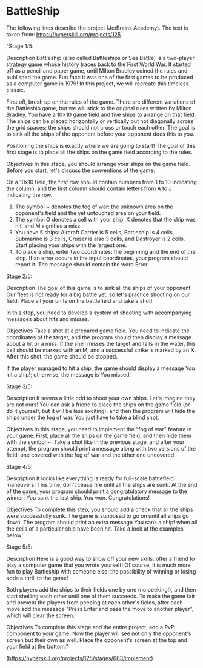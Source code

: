 # BattleShip

The following lines describe the project (JetBrains Academy). 
The text is taken from:
https://hyperskill.org/projects/125



"Stage 1/5:

Description
Battleship (also called Battleships or Sea Battle) is a two-player strategy game whose history traces back to the First World War. It started off as a pencil and paper game, until Milton Bradley coined the rules and published the game. Fun fact: it was one of the first games to be produced as a computer game in 1979! In this project, we will recreate this timeless classic.

First off, brush up on the rules of the game. There are different variations of the Battleship game, but we will stick to the original rules written by Milton Bradley. You have a 10×10 game field and five ships to arrange on that field. The ships can be placed horizontally or vertically but not diagonally across the grid spaces; the ships should not cross or touch each other. The goal is to sink all the ships of the opponent before your opponent does this to you.

Positioning the ships is exactly where we are going to start! The goal of this first stage is to place all the ships on the game field according to the rules.

Objectives
In this stage, you should arrange your ships on the game field. Before you start, let's discuss the conventions of the game:

On a 10x10 field, the first row should contain numbers from 1 to 10 indicating the column, and the first column should contain letters from A to J indicating the row.
1) The symbol ~ denotes the fog of war: the unknown area on the opponent's field and the yet untouched area on your field.
2) The symbol O denotes a cell with your ship, X denotes that the ship was hit, and M signifies a miss.
3) You have 5 ships: Aircraft Carrier is 5 cells, Battleship is 4 cells, Submarine is 3 cells, Cruiser is also 3 cells, and Destroyer is 2 cells. Start placing your ships with the largest one.
4) To place a ship, enter two coordinates: the beginning and the end of the ship.
If an error occurs in the input coordinates, your program should report it. The message should contain the word Error.

Stage 2/5:

Description
The goal of this game is to sink all the ships of your opponent. Our fleet is not ready for a big battle yet, so let's practice shooting on our field. Place all your units on the battlefield and take a shot!

In this step, you need to develop a system of shooting with accompanying messages about hits and misses.

Objectives
Take a shot at a prepared game field. You need to indicate the coordinates of the target, and the program should then display a message about a hit or a miss. If the shell misses the target and falls in the water, this cell should be marked with an M, and a successful strike is marked by an X. After this shot, the game should be stopped.

If the player managed to hit a ship, the game should display a message You hit a ship!; otherwise, the message is You missed!

Stage 3/5:

Description
It seems a little odd to shoot your own ships. Let's imagine they are not ours! You can ask a friend to place the ships on the game field (or do it yourself, but it will be less exciting), and then the program will hide the ships under the fog of war. You just have to take a blind shot.

Objectives
In this stage, you need to implement the "fog of war" feature in your game. First, place all the ships on the game field, and then hide them with the symbol ~. Take a shot like in the previous stage, and after your attempt, the program should print a message along with two versions of the field: one covered with the fog of war and the other one uncovered.

Stage 4/5:

Description
It looks like everything is ready for full-scale battlefield maneuvers! This time, don't cease fire until all the ships are sunk. At the end of the game, your program should print a congratulatory message to the winner: You sank the last ship. You won. Congratulations!

Objectives
To complete this step, you should add a check that all the ships were successfully sunk. The game is supposed to go on until all ships go down. The program should print an extra message You sank a ship! when all the cells of a particular ship have been hit. Take a look at the examples below!

Stage 5/5:

Description
Here is a good way to show off your new skills: offer a friend to play a computer game that you wrote yourself! Of course, it is much more fun to play Battleship with someone else: the possibility of winning or losing adds a thrill to the game!

Both players add the ships to their fields one by one (no peeking!), and then start shelling each other until one of them succeeds. To make the game fair and prevent the players from peeping at each other's fields, after each move add the message "Press Enter and pass the move to another player", which will clear the screen.

Objectives
To complete this stage and the entire project, add a PvP component to your game. Now the player will see not only the opponent's screen but their own as well. Place the opponent's screen at the top and your field at the bottom."

(https://hyperskill.org/projects/125/stages/663/implement)
